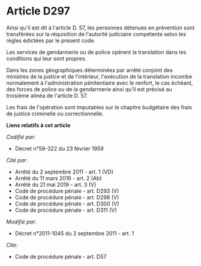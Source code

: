 # Article D297

Ainsi qu'il est dit à l'article D. 57, les personnes détenues en prévention sont transférées sur la réquisition de l'autorité
judiciaire compétente selon les règles édictées par le présent code. 

Les services de gendarmerie ou de police opèrent la translation dans les conditions qui leur sont propres.

Dans les zones géographiques déterminées par arrêté conjoint des ministres de la justice et de l'intérieur, l'exécution de la
translation incombe normalement à l'administration pénitentiaire avec le renfort, le cas échéant, des forces de police ou de
la gendarmerie ainsi qu'il est précisé au troisième alinéa de l'article D. 57. 

Les frais de l'opération sont imputables sur le chapitre budgétaire des frais de justice criminelle ou correctionnelle.

**Liens relatifs à cet article**

_Codifié par_:

  - Décret n°59-322 du 23 février 1959

_Cité par_:

  - Arrêté du 2 septembre 2011 - art. 1 (VD)
  - Arrêté du 11 mars 2016 - art. 2 (Ab)
  - Arrêté du 21 mai 2019 - art. 3 (V)
  - Code de procédure pénale - art. D293 (V)
  - Code de procédure pénale - art. D298 (V)
  - Code de procédure pénale - art. D300 (V)
  - Code de procédure pénale - art. D311 (V)

_Modifié par_:

  - Décret n°2011-1045 du 2 septembre 2011 - art. 1

_Cite_:

  - Code de procédure pénale - art. D57

